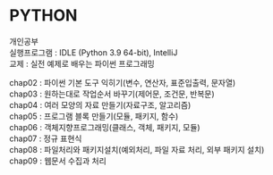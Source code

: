 # PYTHON   
개인공부   
실행프로그램 : IDLE (Python 3.9 64-bit), IntelliJ    
교제 : 실전 예제로 배우는 파이썬 프로그래밍   
   
chap02 : 파이썬 기본 도구 익히기(변수, 연산자, 표준입출력, 문자열)    
chap03 : 원하는대로 작업순서 바꾸기(제어문, 조건문, 반복문)      
chap04 : 여러 모양의 자료 만들기(자료구조, 알고리즘)     
chap05 : 프로그램 블록 만들기(모듈, 패키지, 함수)   
chap06 : 객체지향프로그래밍(클래스, 객체, 패키지, 모듈)   
chap07 : 정규 표현식   
chap08 : 파일처리와 패키지설치(예외처리, 파일 자료 처리, 외부 패키지 설치)    
chap09 : 웹문서 수집과 처리   

    

   
    
   